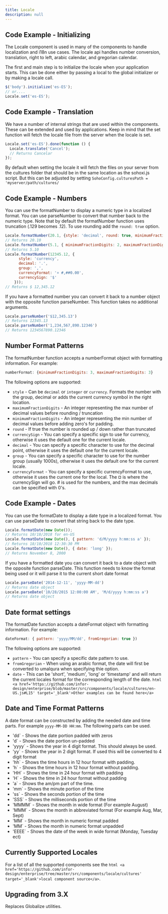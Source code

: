 ```yaml
---
title: Locale
description: null
---
```


## Code Example - Initializing

The Locale component is used in many of the components to handle localization and i18n use cases. The locale api handles number conversion, translation, right to left, arabic calendar, and gregorian calendar.

The first and main step is to initialize the locale when your application starts. This can be done either by passing a local to the global initializer or by making a locale call.

```javascript
$('body').initialize('es-ES');
// or....
Locale.set('es-ES');
```

## Code Example - Translation

We have a number of internal strings that are used within the components. These can be extended and used by applications. Keep in mind that the set function will fetch the locale file from the server when the locale is set.

```javascript
Locale.set('es-ES').done(function () {
  Locale.translate('Cancel');
  // Returns Cancelar
});
```

By default when setting the locale it will fetch the files on your server from the cultures folder that should be in the same location as the sohoxi.js script. But this can be adjusted by setting `SohoConfig.culturesPath = 'myserver/path/cultures/`

## Code Example - Numbers

You can use the formatNumber to display a numeric type in a localized format. You can use parseNumber to convert that number back to the numeric type. Note that by default the formatNumber function uses truncation (.129 becomes .12). To use rounding add the `round: true` option.

```javascript
Locale.formatNumber(20.1, {style: 'decimal', round: true, minimumFractionDigits: 2}));
// Returns 20.10
Locale.formatNumber(5.1, { minimumFractionDigits: 2, maximumFractionDigits: 2 });
// Returns 5.10
Locale.formatNumber(12345.12, {
      style: 'currency',
      decimal: '.',
      group: ',',
      currencyFormat: '¤ #,##0.00',
      currencySign: '$'
    }));
// Returns $ 12,345.12
```

If you have a formatted number you can convert it back to a number object with the opposite function parseNumber. This function takes no additional arguments.

```javascript
Locale.parseNumber('$12,345.13')
// Returns 12345.13
Locale.parseNumber('1,234,567,890.12346')
// Returns 1234567890.12346
```

## Number Format Patterns

The formatNumber function accepts a numberFormat object with formatting information. For example:

```javascript
numberFormat: {minimumFractionDigits: 3, maximumFractionDigits: 3}
```

The following options are supported:

- `style` - Can be `decimal` or `integer` or `currency`. Formats the number with the group, decimal or adds the current currency symbol in the right location.
- `maximumFractionDigits` - An integer representing the max number of decimal values before rounding / truncation
- `minimumFractionDigits` - An integer representing the min number of decimal values before adding zero's for padding.
- `round` - If true the number is rounded up / down rather than truncated
- `currencySign` - You can specify a specific sign to use for currency, otherwise it uses the default one for the current locale.
- `decimal` - You can specify a specific character to use for the decimal point, otherwise it uses the default one for the current locale.
- `group` - You can specify a specific character to use for the number group (usually 1000s), otherwise it uses the default one for the current locale.
- `currencyFormat` - You can specify a specific currencyFormat to use, otherwise it uses the current one for the local. The ¤ is where the currencySign will go. # is used for the numbers, and the max decimals can be specified with 0's.

## Code Example - Dates

You can use the formatDate to display a date type in a localized format. You can use parseDate to convert that string back to the date type.

```javascript
Locale.formatDate(new Date());
// Returns 10/18/2018 for en-US
Locale.formatDate(new Date(), { pattern: 'd/M/yyyy h:mm:ss a' });
// Returns 18/10/2018 12:30:30 PM
Locale.formatDate(new Date(), { date: 'long' });
// Returns November 8, 2000
```

If you have a formatted date you can convert it back to a date object with the opposite function parseDate. This function needs to know the format being used or it will parse it to the current short date format

```javascript
Locale.parseDate('2014-12-11', 'yyyy-MM-dd')
// Returns date object
Locale.parseDate('10/28/2015 12:00:00 AM', 'M/d/yyyy h:mm:ss a')
// Returns date object
```

## Date format settings

The formatDate function accepts a dateFormat object with formatting information. For example:

```javascript
dateFormat: { pattern: 'yyyy/MM/dd', fromGregorian: true })
```

The following options are supported:

- `pattern` - You can specify a specific date pattern to use.
- `fromGregorian` - When using an arabic format, the date will first be converted to umalqura when specifying thie option.
- `date` - This can be 'short', 'medium', 'long' or 'timestamp' and will return the current locales format for the corresponding length of the date. ```html
<a href='https://github.com/infor-design/enterprise/blob/master/src/components/locale/cultures/en-US.js#L15' target='_blank'>Other examples can be found here</a>```

## Date and Time Format Patterns

A date format can be constructed by adding the needed date and time parts. For example `yyyy-MM-DD HH:mm`. The following parts can be used.

- 'dd` - Shows the date portion padded with zeros
- 'd` - Shows the date portion un-padded
- 'yyyy` - Shows the year in 4 digit format. This should always be used.
- 'yy` - Shows the year in 2 digit format. If used this will be converted to 4 digit format
- 'hh` - Shows the time hours in 12 hour format with padding.
- 'h` - Shows the time hours in 12 hour format without padding.
- 'HH` - Shows the time in 24 hour format with padding
- 'H` - Shows the time in 24 hour format without padding
- 'a` - Shows the am/pm part of the time.
- 'mm` - Shows the minute portion of the time
- 'ss` - Shows the seconds portion of the time
- 'SSS` - Shows the milliseconds portion of the time
- 'MMMM` - Shows the month in wide format (For example August)
- 'MMM` - Shows the month in abbreviated format (For example Aug, Mar, Sept)
- 'MM` - Shows the month in numeric format padded
- 'MM` - Shows the month in numeric format unpadded
- 'EEEE` - Shows the date of the week in wide format (Monday, Tuesday ect)

## Currently Supported Locales

For a list of all the supported components see the ```html
<a href='https://github.com/infor-design/enterprise/tree/master/src/components/locale/cultures' target='_blank'>local component source</a>```.

## Upgrading from 3.X

Replaces Globalize utilities.
